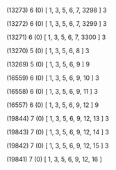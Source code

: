 (13273) 6 (0) [ 1, 3, 5, 6, 7, 3298 ] 3 


(13272) 6 (0) [ 1, 3, 5, 6, 7, 3299 ] 3 


(13271) 6 (0) [ 1, 3, 5, 6, 7, 3300 ] 3 


(13270) 5 (0) [ 1, 3, 5, 6, 8 ] 3 


(13269) 5 (0) [ 1, 3, 5, 6, 9 ] 9 


(16559) 6 (0) [ 1, 3, 5, 6, 9, 10 ] 3 


(16558) 6 (0) [ 1, 3, 5, 6, 9, 11 ] 3 


(16557) 6 (0) [ 1, 3, 5, 6, 9, 12 ] 9 


(19844) 7 (0) [ 1, 3, 5, 6, 9, 12, 13 ] 3 


(19843) 7 (0) [ 1, 3, 5, 6, 9, 12, 14 ] 3 


(19842) 7 (0) [ 1, 3, 5, 6, 9, 12, 15 ] 3 


(19841) 7 (0) [ 1, 3, 5, 6, 9, 12, 16 ]  

